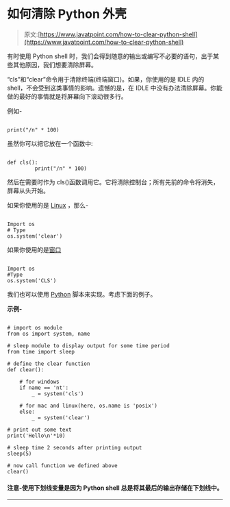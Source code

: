 # 如何清除 Python 外壳

> 原文:[https://www.javatpoint.com/how-to-clear-python-shell](https://www.javatpoint.com/how-to-clear-python-shell)

有时使用 Python shell 时，我们会得到随意的输出或编写不必要的语句，出于某些其他原因，我们想要清除屏幕。

“cls”和“clear”命令用于清除终端(终端窗口)。如果，你使用的是 IDLE 内的 shell，不会受到这类事情的影响。遗憾的是，在 IDLE 中没有办法清除屏幕。你能做的最好的事情就是将屏幕向下滚动很多行。

例如-

```

print("/n" * 100)

```

虽然你可以把它放在一个函数中:

```

def cls():
         print("/n" * 100)

```

然后在需要时作为 cls()函数调用它。它将清除控制台；所有先前的命令将消失，屏幕从头开始。

如果你使用的是 [Linux](https://www.javatpoint.com/linux-tutorial) ，那么-

```

Import os
# Type
os.system('clear')

```

如果你使用的是[窗口](https://www.javatpoint.com/windows)

```

Import os
#Type
os.system('CLS')

```

我们也可以使用 [Python](https://www.javatpoint.com/python-tutorial) 脚本来实现。考虑下面的例子。

**示例-**

```

# import os module 
from os import system, name 

# sleep module to display output for some time period 
from time import sleep 

# define the clear function 
def clear(): 

	# for windows 
	if name == 'nt': 
		_ = system('cls') 

	# for mac and linux(here, os.name is 'posix') 
	else: 
		_ = system('clear') 

# print out some text 
print('Hello\n'*10) 

# sleep time 2 seconds after printing output 
sleep(5) 

# now call function we defined above 
clear() 

```

#### 注意-使用下划线变量是因为 Python shell 总是将其最后的输出存储在下划线中。

* * *